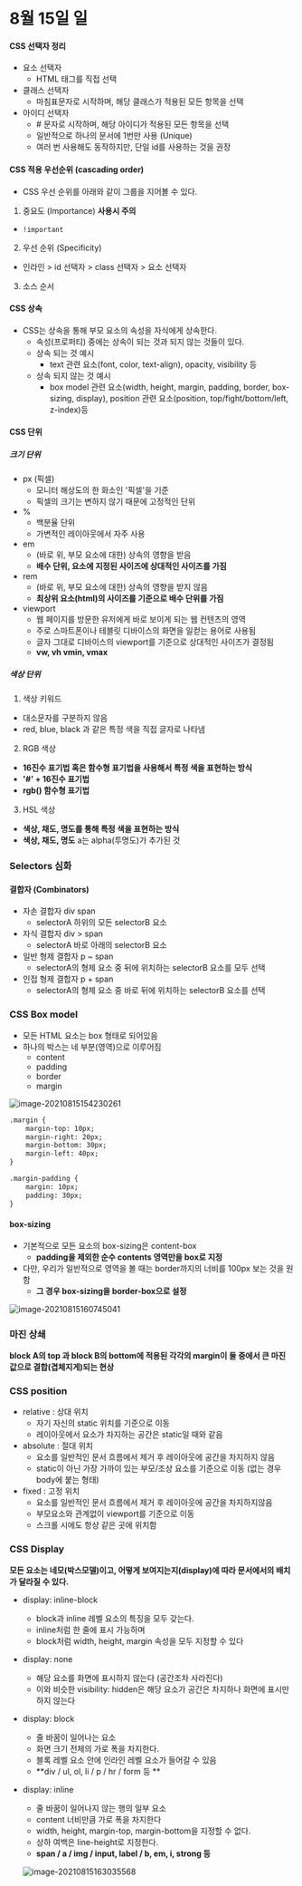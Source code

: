 # 8월 15일 일

#### CSS 선택자 정리

* 요소 선택자
  * HTML 태그를 직접 선택
* 클래스 선택자
  * 마침표문자로 시작하며, 해당 클래스가 적용된 모든 항목을 선택
* 아이디 선택자
  * \# 문자로 시작하며, 해당 아이디가 적용된 모든 항목을 선택
  * 일반적으로 하나의 문서에 1번만 사용 (Unique)
  * 여러 번 사용해도 동작하지만, 단일 id를 사용하는 것을 권장

#### CSS 적용 우선순위 (cascading order)

* CSS 우선 순위를 아래와 같이 그룹을 지어볼 수 있다.

1. 중요도 (Importance) **사용시 주의**

* `!important`

2. 우선 순위 (Specificity)

* 인라인 > id 선택자 > class 선택자 > 요소 선택자

3. 소스 순서

#### CSS 상속

* CSS는 상속을 통해 부모 요소의 속성을 자식에게 상속한다.
  * 속성(프로퍼티) 중에는 상속이 되는 것과 되지 않는 것들이 있다.
  * 상속 되는 것 예시
    * text 관련 요소(font, color, text-align), opacity, visibility 등
  * 상속 되지 않는 것 예시
    * box model 관련 요소(width, height, margin, padding, border, box-sizing, display), position 관련 요소(position, top/fight/bottom/left, z-index)등

#### CSS 단위

##### 크기 단위

* px (픽셀)
  * 모니터 해상도의 한 화소인 '픽셀'을 기준
  * 픽셀의 크기는 변하지 않기 때문에 고정적인 단위
* %
  * 백분율 단위
  * 가변적인 레이아웃에서 자주 사용
* em
  * (바로 위, 부모 요소에 대한) 상속의 영향을 받음
  * **배수 단위, 요소에 지정된 사이즈에 상대적인 사이즈를 가짐**
* rem
  * (바로 위, 부모 요소에 대한) 상속의 영향을 받지 않음
  * **최상위 요소(html)의 사이즈를 기준으로 배수 단위를 가짐**
* viewport
  * 웹 페이지를 방문한 유저에게 바로 보이게 되는 웹 컨텐츠의 영역
  * 주로 스마트폰이나 테블릿 디바이스의 화면을 일컫는 용어로 사용됨
  * 글자 그대로 디바이스의 viewport를 기준으로 상대적인 사이즈가 결정됨
  * **vw, vh vmin, vmax**

##### 색상 단위

1. 색상 키워드

* 대소문자를 구분하지 않음
* red, blue, black 과 같은 특정 색을 직접 글자로 나타냄

2. RGB 색상

* **16진수 표기법 혹은 함수형 표기법을 사용해서 특정 색을 표현하는 방식**
* **'\#' + 16진수 표기법**
* **rgb() 함수형 표기법**

3. HSL 색상

* **색상, 채도, 명도를 통해 특정 색을 표현하는 방식**
* **색상, 채도, 명도** a는 alpha(투명도)가 추가된 것

### Selectors 심화

#### 결합자 (Combinators)

* 자손 결합자 div span
  * selectorA 하위의 모든 selectorB 요소
* 자식 결합자 div > span
  * selectorA 바로 아래의 selectorB 요소
* 일반 형제 결합자 p ~ span
  * selectorA의 형제 요소 중 뒤에 위치하는 selectorB 요소를 모두 선택
* 인접 형제 결합자 p + span
  * selectorA의 형제 요소 중 바로 뒤에 위치하는 selectorB 요소를 선택

### CSS Box model

* 모든 HTML 요소는 box 형태로 되어있음
* 하나의 박스는 네 부분(영역)으로 이루어짐
  * content
  * padding
  * border
  * margin

![image-20210815154230261](C:/Users/seongbiny/AppData/Roaming/Typora/typora-user-images/image-20210815154230261.png)

```html
.margin {
	margin-top: 10px;
	margin-right: 20px;
	margin-bottom: 30px;
	margin-left: 40px;
}

.margin-padding {
	margin: 10px;
	padding: 30px;
}
```

#### box-sizing

* 기본적으로 모든 요소의 box-sizing은 content-box
  * **padding을 제외한 순수 contents 영역만을 box로 지정**
* 다만, 우리가 일반적으로 영역을 볼 때는 border까지의 너비를 100px 보는 것을 원함
  * **그 경우 box-sizing을 border-box으로 설정**

![image-20210815160745041](C:/Users/seongbiny/AppData/Roaming/Typora/typora-user-images/image-20210815160745041.png)

### 마진 상쇄

**block A의 top 과 block B의 bottom에 적용된 각각의 margin이 둘 중에서 큰 마진 값으로 결합(겹체지게)되는 현상**

### CSS position

* relative : 상대 위치
  * 자기 자신의 static 위치를 기준으로 이동
  * 레이아웃에서 요소가 차지하는 공간은  static일 때와 같음
* absolute : 절대 위치
  * 요소를 일반적인 문서 흐름에서 제거 후 레이아웃에 공간을 차지하지 않음
  * static이 아닌 가장 가까이 있는 부모/조상 요소를 기준으로 이동 (없는 경우 body에 붙는 형태)
* fixed : 고정 위치
  * 요소를 일반적인 문서 흐름에서 제거 후 레이아웃에 공간을 차지하지않음
  * 부모요소와 관계없이 viewport를 기준으로 이동
  * 스크롤 시에도 항상 같은 곳에 위치함

### CSS Display

**모든 요소는 네모(박스모델)이고, 어떻게 보여지는지(display)에 따라 문서에서의 배치가 달라질 수 있다.**

* display: inline-block
  * block과 inline 레벨 요소의 특징을 모두 갖는다.
  * inline처럼 한 줄에 표시 가능하며
  * block처럼 width, height, margin 속성을 모두 지정할 수 있다
* display: none
  * 해당 요소를 화면에 표시하지 않는다 (공간조차 사라진다)
  * 이와 비슷한 visibility: hidden은 해당 요소가 공간은 차지하나 화면에 표시만 하지 않는다

* display: block

  * 줄 바꿈이 일어나는 요소
  * 화면 크기 전체의 가로 폭을 차지한다.
  * 블록 레벨 요소 안에 인라인 레벨 요소가 들어갈 수 있음
  * **div / ul, ol, li / p / hr / form 등 **

* display: inline

  * 줄 바꿈이 일어나지 않는 행의 일부 요소
  * content 너비만큼 가로 폭을 차지한다
  * width, height, margin-top, margin-bottom을 지정할 수 없다.
  * 상하 여백은 line-height로 지정한다.
  * **span / a / img / input, label / b, em, i, strong 등**

  ![image-20210815163035568](C:/Users/seongbiny/AppData/Roaming/Typora/typora-user-images/image-20210815163035568.png)

  

  

  

  

  

  

  

